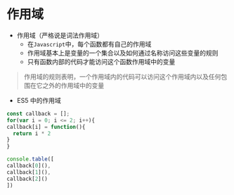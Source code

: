 作用域
===

- 作用域（严格说是词法作用域）
  - 在`Javascript`中，每个函数都有自己的作用域
  - 作用域基本上是变量的一个集合以及如何通过名称访问这些变量的规则
  - 只有函数内部的代码才能访问这个函数作用域中的变量
  
> 作用域的规则表明，一个作用域内的代码可以访问这个作用域内以及任何包围在它之外的作用域中的变量

- ES5 中的作用域

```javascript
const callback = [];
for(var i = 0; i <= 2; i++){
callback[i] = function(){
  return i * 2
}
}

console.table([
callback[0](),
callback[1](),
callback[2]()
]) 
```